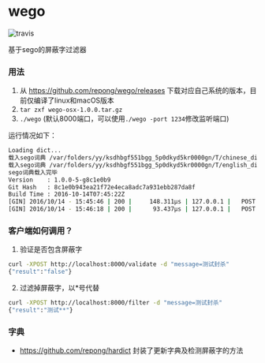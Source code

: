 # wego

![travis](https://travis-ci.org/repong/wego.svg?branch=master)

基于sego的屏蔽字过滤器

### 用法

1. 从 https://github.com/repong/wego/releases 下载对应自己系统的版本，目前仅编译了linux和macOS版本
2. `tar zxf wego-osx-1.0.0.tar.gz`
3. `./wego` (默认8000端口，可以使用`./wego -port 1234`修改监听端口)

运行情况如下：

``` bash
Loading dict...
载入sego词典 /var/folders/yy/ksdhbgf551bgg_5p0dkyd5kr0000gn/T/chinese_dictionary.txt844575244
载入sego词典 /var/folders/yy/ksdhbgf551bgg_5p0dkyd5kr0000gn/T/english_dictionary.txt811498491
sego词典载入完毕
Version    : 1.0.0-5-g8c1e0b9
Git Hash   : 8c1e0b943ea21f72e4eca8adc7a931ebb287da8f
Build Time : 2016-10-14T07:45:22Z
[GIN] 2016/10/14 - 15:45:46 | 200 |     148.311µs | 127.0.0.1 |   POST    /filter
[GIN] 2016/10/14 - 15:46:18 | 200 |      93.437µs | 127.0.0.1 |   POST    /validate
```

### 客户端如何调用？

1. 验证是否包含屏蔽字

  ``` bash
  curl -XPOST http://localhost:8000/validate -d "message=测试封杀"
  {"result":"false"}
  ```

2. 过滤掉屏蔽字，以*号代替

  ``` bash
  curl -XPOST http://localhost:8000/filter -d "message=测试封杀"
  {"result":"测试**"}
  ```

### 字典

* https://github.com/repong/hardict 封装了更新字典及检测屏蔽字的方法
